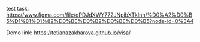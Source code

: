 test task: https://www.figma.com/file/oPDJdXWY772JNpibXTkInh/%D0%A2%D0%B5%D1%81%D1%82%D0%BE%D0%B2%D0%BE%D0%B5?node-id=0%3A4

Demo link: https://tetianazakharova.github.io/visa/

